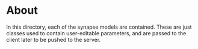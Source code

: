 # About

In this directory, each of the synapse models are contained. These are just classes used to contain user-editable parameters, and are passed to the client later to be pushed to the server. 